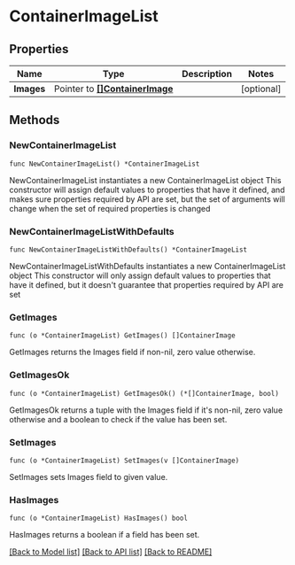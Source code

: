 # ContainerImageList

## Properties

Name | Type | Description | Notes
------------ | ------------- | ------------- | -------------
**Images** | Pointer to [**[]ContainerImage**](ContainerImage.md) |  | [optional] 

## Methods

### NewContainerImageList

`func NewContainerImageList() *ContainerImageList`

NewContainerImageList instantiates a new ContainerImageList object
This constructor will assign default values to properties that have it defined,
and makes sure properties required by API are set, but the set of arguments
will change when the set of required properties is changed

### NewContainerImageListWithDefaults

`func NewContainerImageListWithDefaults() *ContainerImageList`

NewContainerImageListWithDefaults instantiates a new ContainerImageList object
This constructor will only assign default values to properties that have it defined,
but it doesn't guarantee that properties required by API are set

### GetImages

`func (o *ContainerImageList) GetImages() []ContainerImage`

GetImages returns the Images field if non-nil, zero value otherwise.

### GetImagesOk

`func (o *ContainerImageList) GetImagesOk() (*[]ContainerImage, bool)`

GetImagesOk returns a tuple with the Images field if it's non-nil, zero value otherwise
and a boolean to check if the value has been set.

### SetImages

`func (o *ContainerImageList) SetImages(v []ContainerImage)`

SetImages sets Images field to given value.

### HasImages

`func (o *ContainerImageList) HasImages() bool`

HasImages returns a boolean if a field has been set.


[[Back to Model list]](../README.md#documentation-for-models) [[Back to API list]](../README.md#documentation-for-api-endpoints) [[Back to README]](../README.md)


